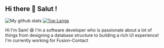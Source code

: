 ## Hi there 👋 Salut !

![My github stats](https://github-readme-stats.vercel.app/api?username=MysticFragilist&hide=stars&count_private=true&show_icons=true&theme=tokyonight&show_icons=true)
[![Top Langs](https://github-readme-stats.vercel.app/api/top-langs/?username=MysticFragilist&layout=compact)](https://github.com/anuraghazra/github-readme-stats)


Hi I'm Sam! 😄 I'm a software developer who is passionate about a lot of things from designing a database structure to building a rich UI experience! I'm currently working for Fusion-Contact
